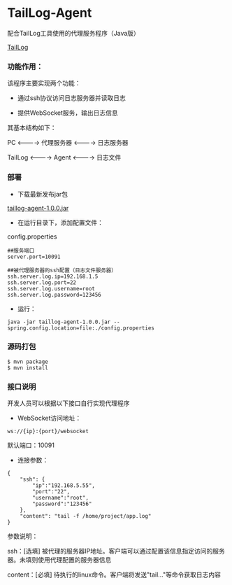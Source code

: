 ﻿# TailLog-Agent
配合TailLog工具使用的代理服务程序（Java版）

<a href="http://www.taillog.cn">TailLog</a>

### 功能作用：
该程序主要实现两个功能：

* 通过ssh协议访问日志服务器并读取日志

* 提供WebSocket服务，输出日志信息

其基本结构如下：

PC <----> 代理服务器 <----> 日志服务器

TailLog <----> Agent <----> 日志文件

### 部署

* 下载最新发布jar包

<a href="https://github.com/djmpink/TailLog-Agent/releases/download/1.0.0/taillog-agent-1.0.0.jar">taillog-agent-1.0.0.jar</a>

* 在运行目录下，添加配置文件：

config.properties

````
##服务端口
server.port=10091

##被代理服务器的ssh配置（日志文件服务器）
ssh.server.log.ip=192.168.1.5
ssh.server.log.port=22
ssh.server.log.username=root
ssh.server.log.password=123456
````

* 运行：

````
java -jar taillog-agent-1.0.0.jar --spring.config.location=file:./config.properties
````


### 源码打包

````
$ mvn package
$ mvn install
````

### 接口说明

开发人员可以根据以下接口自行实现代理程序

* WebSocket访问地址：
````
ws://{ip}:{port}/websocket
````

默认端口：10091


* 连接参数：
````
{
    "ssh": {
        "ip":"192.168.5.55",
        "port":"22",
        "username":"root",
        "password":"123456"
    },
    "content": "tail -f /home/project/app.log" 
}
````
参数说明：

ssh：[选填] 被代理的服务器IP地址。客户端可以通过配置该信息指定访问的服务器。未填则使用代理配置的服务器信息

content：[必填] 待执行的linux命令。客户端将发送"tail..."等命令获取日志内容

